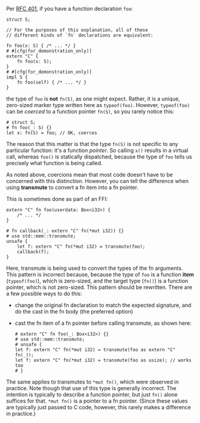 Per [RFC 401][rfc401], if you have a function declaration `foo`:

```
struct S;

// For the purposes of this explanation, all of these
// different kinds of `fn` declarations are equivalent:

fn foo(x: S) { /* ... */ }
# #[cfg(for_demonstration_only)]
extern "C" {
    fn foo(x: S);
}
# #[cfg(for_demonstration_only)]
impl S {
    fn foo(self) { /* ... */ }
}
```

the type of `foo` is **not** `fn(S)`, as one might expect.
Rather, it is a unique, zero-sized marker type written here as `typeof(foo)`.
However, `typeof(foo)` can be _coerced_ to a function pointer `fn(S)`,
so you rarely notice this:

```
# struct S;
# fn foo(_: S) {}
let x: fn(S) = foo; // OK, coerces
```

The reason that this matter is that the type `fn(S)` is not specific to
any particular function: it's a function _pointer_. So calling `x()` results
in a virtual call, whereas `foo()` is statically dispatched, because the type
of `foo` tells us precisely what function is being called.

As noted above, coercions mean that most code doesn't have to be
concerned with this distinction. However, you can tell the difference
when using **transmute** to convert a fn item into a fn pointer.

This is sometimes done as part of an FFI:

```compile_fail,E0591
extern "C" fn foo(userdata: Box<i32>) {
    /* ... */
}

# fn callback(_: extern "C" fn(*mut i32)) {}
# use std::mem::transmute;
unsafe {
    let f: extern "C" fn(*mut i32) = transmute(foo);
    callback(f);
}
```

Here, transmute is being used to convert the types of the fn arguments.
This pattern is incorrect because, because the type of `foo` is a function
**item** (`typeof(foo)`), which is zero-sized, and the target type (`fn()`)
is a function pointer, which is not zero-sized.
This pattern should be rewritten. There are a few possible ways to do this:

- change the original fn declaration to match the expected signature,
  and do the cast in the fn body (the preferred option)
- cast the fn item of a fn pointer before calling transmute, as shown here:

    ```
    # extern "C" fn foo(_: Box<i32>) {}
    # use std::mem::transmute;
    # unsafe {
    let f: extern "C" fn(*mut i32) = transmute(foo as extern "C" fn(_));
    let f: extern "C" fn(*mut i32) = transmute(foo as usize); // works too
    # }
    ```

The same applies to transmutes to `*mut fn()`, which were observed in practice.
Note though that use of this type is generally incorrect.
The intention is typically to describe a function pointer, but just `fn()`
alone suffices for that. `*mut fn()` is a pointer to a fn pointer.
(Since these values are typically just passed to C code, however, this rarely
makes a difference in practice.)

[rfc401]: https://github.com/dust-lang/rfcs/blob/master/text/0401-coercions.md
